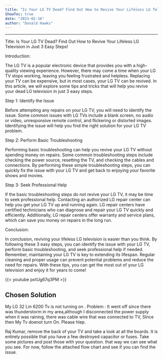 ```yaml
---
title: "Is Your LG TV Dead? Find Out How to Revive Your Lifeless LG Television in Just 3 Easy Steps!"
ShowToc: true 
date: "2023-02-16"
author: "Donald Hawks"
---
```

*****
Title: Is Your LG TV Dead? Find Out How to Revive Your Lifeless LG Television in Just 3 Easy Steps!

Introduction:

The LG TV is a popular electronic device that provides you with a high-quality viewing experience. However, there may come a time when your LG TV stops working, leaving you feeling frustrated and helpless. Replacing your TV can be expensive, but in most cases, your LG TV can be revived. In this article, we will explore some tips and tricks that will help you revive your dead LG television in just 3 easy steps.

Step 1: Identify the Issue

Before attempting any repairs on your LG TV, you will need to identify the issue. Some common issues with LG TVs include a blank screen, no audio or video, unresponsive remote control, and flickering or distorted images. Identifying the issue will help you find the right solution for your LG TV problem.

Step 2: Perform Basic Troubleshooting

Performing basic troubleshooting can help you revive your LG TV without spending money on repairs. Some common troubleshooting steps include checking the power source, resetting the TV, and checking the cables and connections. By performing these simple troubleshooting steps, you can quickly fix the issue with your LG TV and get back to enjoying your favorite shows and movies.

Step 3: Seek Professional Help

If the basic troubleshooting steps do not revive your LG TV, it may be time to seek professional help. Contacting an authorized LG repair center can help you get your LG TV up and running again. LG repair centers have certified technicians who can diagnose and repair your LG TV quickly and efficiently. Additionally, LG repair centers offer warranty and service plans, which can save you money on repairs in the long run.

Conclusion:

In conclusion, reviving your lifeless LG television is easier than you think. By following these 3 easy steps, you can identify the issue with your LG TV, perform basic troubleshooting, and seek professional help if needed. Remember, maintaining your LG TV is key to extending its lifespan. Regular cleaning and proper usage can prevent potential problems and reduce the need for repairs. With these tips, you can get the most out of your LG television and enjoy it for years to come!

{{< youtube pxtUg67q3PM >}} 



## Chosen Solution
 My LG 32 Lm 6200 Tv is not turning on .
Problem : It went off since there was thunderstorm in my area,although I disconnected the power supply when it was raining, there was cable wire that was connected to TV, SInce then My Tv doenot turn On.
Please hlep.

 Raj Kumar, remove the back of your TV and take a look at all the boards. It is entirely possible that you have a few destroyed capacitor or fuses. Take some pictures and post those with your question. that way we can see what you see. For now, follow the attached flow chart and see if you can find the issue.




